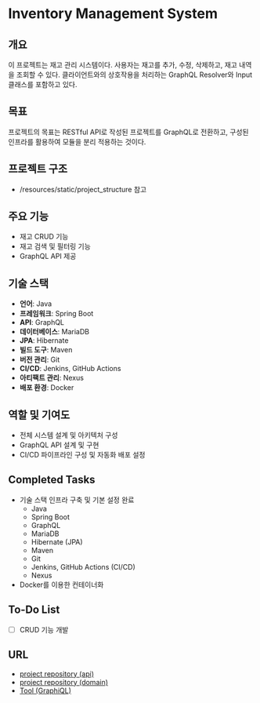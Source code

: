 # Inventory Management System

## 개요
이 프로젝트는 재고 관리 시스템이다. 사용자는 재고를 추가, 수정, 삭제하고, 재고 내역을 조회할 수 있다. 
클라이언트와의 상호작용을 처리하는 GraphQL Resolver와 Input 클래스를 포함하고 있다.

## 목표
프로젝트의 목표는 RESTful API로 작성된 프로젝트를 GraphQL로 전환하고, 
구성된 인프라를 활용하여 모듈을 분리 적용하는 것이다.

## 프로젝트 구조
- /resources/static/project_structure 참고

## 주요 기능
- 재고 CRUD 기능
- 재고 검색 및 필터링 기능
- GraphQL API 제공

## 기술 스택
- **언어**: Java
- **프레임워크**: Spring Boot
- **API**: GraphQL
- **데이터베이스**: MariaDB
- **JPA**: Hibernate
- **빌드 도구**: Maven
- **버전 관리**: Git
- **CI/CD**: Jenkins, GitHub Actions
- **아티팩트 관리**: Nexus
- **배포 환경**: Docker

## 역할 및 기여도
- 전체 시스템 설계 및 아키텍처 구성
- GraphQL API 설계 및 구현
- CI/CD 파이프라인 구성 및 자동화 배포 설정

## Completed Tasks
- 기술 스택 인프라 구축 및 기본 설정 완료
    - Java
    - Spring Boot
    - GraphQL
    - MariaDB
    - Hibernate (JPA)
    - Maven
    - Git
    - Jenkins, GitHub Actions (CI/CD)
    - Nexus
- Docker를 이용한 컨테이너화

## To-Do List
- [ ] CRUD 기능 개발

## URL
- [project repository (api)](https://github.com/ss5924/machine-rs-api)
- [project repository (domain)](https://github.com/ss5924/machine-rs-domain)
- [Tool (GraphiQL)](http://ss4754.iptime.org:20002/graphiql?path=/graphql)
